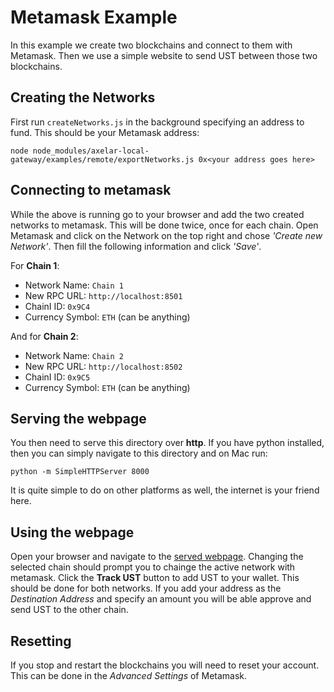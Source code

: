 # Metamask Example
In this example we create two blockchains and connect to them with Metamask. Then we use a simple website to send UST between those two blockchains.
## Creating the Networks 
First run `createNetworks.js` in the background specifying an address to fund. This should be your Metamask address:
```
node node_modules/axelar-local-gateway/examples/remote/exportNetworks.js 0x<your address goes here>
```
## Connecting to metamask
While the above is running go to your browser and add the two created networks to metamask. This will be done twice, once for each chain. Open Metamask and click on the Network on the top right and chose *'Create new Network'*. Then fill the following information and click *'Save'*.

For **Chain 1**:
- Network Name: `Chain 1`
- New RPC URL: `http://localhost:8501`
- ChainI ID: `0x9C4`
- Currency Symbol: `ETH` (can be anything)

And for **Chain 2**:
- Network Name: `Chain 2`
- New RPC URL: `http://localhost:8502`
- ChainI ID: `0x9C5`
- Currency Symbol: `ETH` (can be anything)

## Serving the webpage
You then need to serve this directory over **http**. If you have python installed, then you can simply navigate to this directory and on Mac run: 
```
python -m SimpleHTTPServer 8000
```
It is quite simple to do on other platforms as well, the internet is your friend here.

## Using the webpage
Open your browser and navigate to the [served webpage](http://localhost:8000). Changing the selected chain should prompt you to chainge the active network with metamask. Click the **Track UST** button to add UST to your wallet. This should be done for both networks. If you add your address as the *Destination Address* and specify an amount you will be able approve and send UST to the other chain.

## Resetting
If you stop and restart the blockchains you will need to reset your account. This can be done in the *Advanced Settings* of Metamask.

